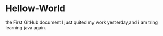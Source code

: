 # Hellow-World
the First GitHub document
I just quited my work yesterday,and i am tring learning java again.
